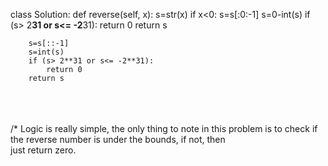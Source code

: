 class Solution:
    def reverse(self, x):
        s=str(x)
        if x<0:
            s=s[:0:-1]
            s=0-int(s)
            if (s> 2**31 or s<= -2**31):
                return 0
            return s
            
        s=s[::-1]
        s=int(s)
        if (s> 2**31 or s<= -2**31):
            return 0
        return s
        
  <br><br>      
/* Logic is really simple, the only thing to note in this problem is to check if the reverse number is under the bounds, if not, then
<br> just return zero.
